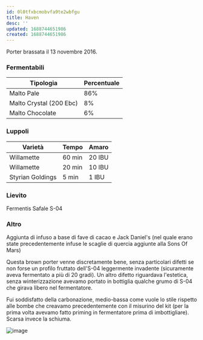 ```yaml
---
id: 0l0tfxbcmobvfa9te2wbfgu
title: Haven
desc: ''
updated: 1688744651986
created: 1688744651986
---
```

Porter brassata il 13 novembre 2016.

### Fermentabili
| Tipologia               | Percentuale |
|-------------------------|-------------|
| Malto Pale              | 86%         |
| Malto Crystal (200 Ebc) | 8%          |
| Malto Chocolate         | 6%          |

### Luppoli
| Varietà              | Tempo  | Amaro   |
|----------------------|--------|---------|
| Willamette           | 60 min | 20 IBU  |
| Willamette           | 20 min | 10 IBU  |
| Styrian Goldings     | 5 min  | 1 IBU   |

### Lievito
Fermentis Safale S-04

### Altro
Aggiunta di infuso a base di fave di cacao e Jack Daniel's (nel quale erano state precedentemente infuse le scaglie di quercia aggiunte alla Sons Of Mars)

Questa brown porter venne discretamente bene, senza particolari difetti se non forse un profilo fruttato dell'S-04 leggermente invadente (sicuramente aveva fermentato a più di 20 gradi). Un altro difetto riguardava l'estetica, senza winterizzazione avevamo portato in bottiglia qualche grumo di S-04 che girava libero nel fermentatore.

Fui soddisfatto della carbonazione, medio-bassa come vuole lo stile rispetto alle bombe che creavamo precedentemente con il misurino del kit (per la prima volta avevamo fatto priming in fermentatore prima di imbottigliare). Scarsa invece la schiuma.

![image](./assets/images/haven.jpg)


